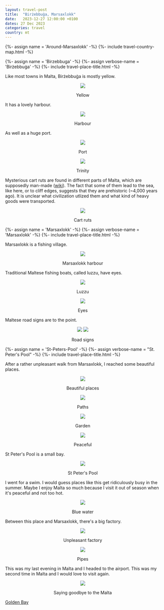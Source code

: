 ```yaml
---
layout: travel-post
title:  "Birżebbuġa, Marsaxlokk"
date:   2023-12-27 12:00:00 +0100
dates: 27 Dec 2023
categories: travel
country: mt
---
```

{%- assign name = 'Around-Marsaxlokk' -%}
{%- include travel-country-map.html -%}

{%- assign name = 'Birzebbuga' -%}
{%- assign verbose-name = 'Birżebbuġa' -%}
{%- include travel-place-title.html -%}


Like most towns in Malta, Birżebbuġa is mostly yellow.
<center>
    <img src="{{site.baseurl}}/assets/img/marsaxlokk/5.jpg" />
    <p class="image-label">Yellow</p>
</center>

It has a lovely harbour.
<center>
    <img src="{{site.baseurl}}/assets/img/marsaxlokk/4.jpg" />
    <p class="image-label">Harbour</p>
</center>

As well as a huge port.
<center>
    <img src="{{site.baseurl}}/assets/img/marsaxlokk/2.jpg" />
    <p class="image-label">Port</p>
</center>

<center>
    <img src="{{site.baseurl}}/assets/img/marsaxlokk/3.jpg" />
    <p class="image-label">Trinity</p>
</center>


Mysterious cart ruts are found in different parts of Malta, which are supposedly man-made ([wiki](https://en.wikipedia.org/wiki/Misraħ_Għar_il-Kbir)). The fact that some of them lead to the sea, like here, or to cliff edges, suggests that they are prehistoric (~4,000 years ago). It is unclear what civilization utlized them and what kind of heavy goods were transported.
<center>
    <img src="{{site.baseurl}}/assets/img/marsaxlokk/6.jpg" />
    <p class="image-label">Cart ruts</p>
</center>

{%- assign name = 'Marsaxlokk' -%}
{%- assign verbose-name = 'Marsaxlokk' -%}
{%- include travel-place-title.html -%}

Marsaxlokk is a fishing village.
<center>
    <img src="{{site.baseurl}}/assets/img/marsaxlokk/7.jpg" />
    <p class="image-label">Marsaxlokk harbour</p>
</center>

Traditional Maltese fishing boats, called luzzu, have eyes.
<center>
    <img src="{{site.baseurl}}/assets/img/marsaxlokk/8.jpg" />
    <p class="image-label">Luzzu</p>
</center>

<center>
    <img src="{{site.baseurl}}/assets/img/marsaxlokk/10.jpg" />
    <p class="image-label">Eyes</p>
</center>

Maltese road signs are to the point.
<center>
    <div class="side-by-side">
        <img src="{{site.baseurl}}/assets/img/marsaxlokk/10-1.jpg" />
        <img src="{{site.baseurl}}/assets/img/marsaxlokk/10-2.jpg" />
    </div>
    <p class="image-label">Road signs</p>
</center>

{%- assign name = 'St-Peters-Pool' -%}
{%- assign verbose-name = "St. Peter's Pool" -%}
{%- include travel-place-title.html -%}

After a rather unpleasant walk from Marsaxlokk, I reached some beautiful places.
<center>
    <img src="{{site.baseurl}}/assets/img/marsaxlokk/11.jpg" />
    <p class="image-label">Beautiful places</p>
</center>

<center>
    <img src="{{site.baseurl}}/assets/img/marsaxlokk/12.jpg" />
    <p class="image-label">Paths</p>
</center>

<center>
    <img src="{{site.baseurl}}/assets/img/marsaxlokk/13.jpg" />
    <p class="image-label">Garden</p>
</center>

<center>
    <img src="{{site.baseurl}}/assets/img/marsaxlokk/14.jpg" />
    <p class="image-label">Peaceful</p>
</center>

St Peter's Pool is a small bay. 
<center>
    <img src="{{site.baseurl}}/assets/img/marsaxlokk/15.jpg" />
    <p class="image-label">St Peter's Pool</p>
</center>

I went for a swim. I would guess places like this get ridiculously busy in the summer. Maybe I enjoy Malta so much because I visit it out of season when it's peaceful and not too hot.
<center>
    <img src="{{site.baseurl}}/assets/img/marsaxlokk/16.jpg" />
    <p class="image-label">Blue water</p>
</center>

Between this place and Marsaxlokk, there's a big factory.
<center>
    <img src="{{site.baseurl}}/assets/img/marsaxlokk/17.jpg" />
    <p class="image-label">Unpleasant factory</p>
</center>

<center>
    <img src="{{site.baseurl}}/assets/img/marsaxlokk/18.jpg" />
    <p class="image-label">Pipes</p>
</center>

This was my last evening in Malta and I headed to the airport. This was my second time in Malta and I would love to visit again.
<center>
    <img src="{{site.baseurl}}/assets/img/marsaxlokk/9.jpg" />
    <p class="image-label">Saying goodbye to the Malta</p>
</center>

<a class="prev" href="/travel/2023/golden-bay">
    Golden Bay
</a>
